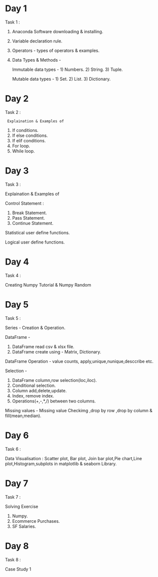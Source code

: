 # Day 1 
Task 1 :

1. Anaconda Software downloading & installing.
2. Variable declaration rule.
3. Operators - types of operators & examples.
4. Data Types & Methods -

   Immutable data types - 1) Numbers. 2) String. 3)  Tuple.

   Mutable data types - 1) Set. 2) List. 3)  Dictionary.

# Day 2 
Task 2 : 

     Explaination & Examples of  
1. If conditions. 
2. If else conditions.
3. If elif conditions.
4. For loop.
5. While loop.

# Day 3 
Task 3 :

Explaination & Examples of 

Control Statement : 
1) Break Statement.
2) Pass Statement.
3) Continue Statement.

Statistical user define functions.

Logical user define functions.

# Day 4 
Task 4 :

Creating Numpy Tutorial & Numpy Random

# Day 5 
Task 5 : 

Series - Creation & Operation.

DataFrame - 
1) DataFrame read csv & xlsx file.
2) DataFrame create using - Matrix, Dictionary.

DataFrame Operation - value counts, apply,unique,nunique,desccribe etc.

Selection - 
1) DataFrame column,row selection(loc,iloc).
2) Conditional selection.
3) Column add,delete,update.
4) Index, remove index.
5) Operations(+,-,*,/) between two columns.

Missing values - Missing value Checkimg ,drop by row ,drop by column & fill(mean,median).

# Day 6 
Task 6 :

Data Visualisation : Scatter plot, Bar plot, Join bar plot,Pie chart,Line plot,Histogram,subplots in matplotlib & seaborn Library.

# Day 7 
Task 7 :

Solving Exercise
1) Numpy.
2) Ecommerce Purchases.
3) SF Salaries.

# Day 8 
Task 8 :

Case Study 1



